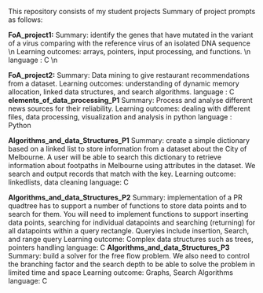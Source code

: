 This repository consists of my student projects
Summary of project prompts as follows:

**FoA_project1:**
  Summary: identify the genes that have mutated in the variant of a virus comparing with the reference virus of an isolated DNA sequence \n 
  Learning outcomes: arrays, pointers, input processing, and functions. \n
  language : C \n

**FoA_project2:**
  Summary: Data mining to give restaurant recommendations from a dataset.
  Learning outcomes: understanding of dynamic memory allocation, linked data structures, and search algorithms.
  language : C
**elements_of_data_processing_P1**
  Summary: Process and analyse different news sources for their reliability.
  Learning outcomes: dealing with different files, data processing, visualization and analysis in python
  language : Python

**Algorithms_and_data_Structures_P1**
  Summary: create a simple dictionary based on a linked list to store information from a dataset about the City of Melbourne. A user will be able to search this dictionary to retrieve information about footpaths in Melbourne using attributes in the dataset. We search and output records that match with the key.
  Learning outcome: linkedlists, data cleaning
  language: C

**Algorithms_and_data_Structures_P2**
  Summary:  implementation of a PR quadtree has to support a number of functions to store data points and to search for them. You will need to implement functions to support inserting data points, searching for individual datapoints and searching (returning) for all datapoints within a query rectangle. Queryies include insertion, Search, and range query 
  Learning outcome: Complex data structures such as trees, pointers handling
  language: C
**Algorithms_and_data_Structures_P3**
  Summary: build a solver for the free flow problem. We also need to control the branching factor and the search depth to be able to solve the problem in limited time and space
  Learning outcome: Graphs, Search Algorithms
  language: C